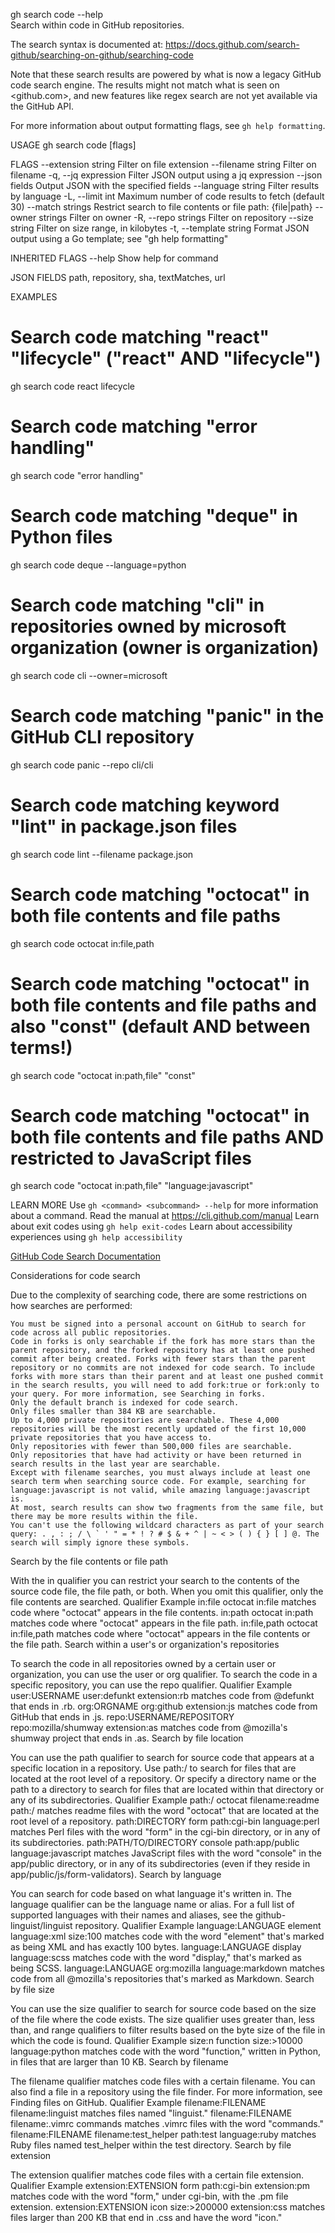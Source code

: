 gh search code --help          
Search within code in GitHub repositories.

The search syntax is documented at:
<https://docs.github.com/search-github/searching-on-github/searching-code>

Note that these search results are powered by what is now a legacy GitHub code search engine.
The results might not match what is seen on <github.com>, and new features like regex search
are not yet available via the GitHub API.

For more information about output formatting flags, see `gh help formatting`.

USAGE
  gh search code <query> [flags]

FLAGS
      --extension string   Filter on file extension
      --filename string    Filter on filename
  -q, --jq expression      Filter JSON output using a jq expression
      --json fields        Output JSON with the specified fields
      --language string    Filter results by language
  -L, --limit int          Maximum number of code results to fetch (default 30)
      --match strings      Restrict search to file contents or file path: {file|path}
      --owner strings      Filter on owner
  -R, --repo strings       Filter on repository
      --size string        Filter on size range, in kilobytes
  -t, --template string    Format JSON output using a Go template; see "gh help formatting"

INHERITED FLAGS
  --help   Show help for command

JSON FIELDS
  path, repository, sha, textMatches, url

EXAMPLES
  # Search code matching "react" "lifecycle" ("react" AND "lifecycle")
  gh search code react lifecycle
  
  # Search code matching "error handling"
  gh search code "error handling"
  
  # Search code matching "deque" in Python files
  gh search code deque --language=python
  
  # Search code matching "cli" in repositories owned by microsoft organization (owner is organization)

  gh search code cli --owner=microsoft
  
  # Search code matching "panic" in the GitHub CLI repository
  gh search code panic --repo cli/cli
  
  # Search code matching keyword "lint" in package.json files
  gh search code lint --filename package.json

  # Search code matching "octocat" in both file contents and file paths
  gh search code octocat in:file,path

  # Search code matching "octocat" in both file contents and file paths and also "const"  (default AND between terms!)
  gh search code "octocat in:path,file" "const"

  # Search code matching "octocat" in both file contents and file paths AND restricted to JavaScript files
  gh search code "octocat in:path,file" "language:javascript"

LEARN MORE
  Use `gh <command> <subcommand> --help` for more information about a command.
  Read the manual at https://cli.github.com/manual
  Learn about exit codes using `gh help exit-codes`
  Learn about accessibility experiences using `gh help accessibility`

[GitHub Code Search Documentation](https://docs.github.com/en/search-github/searching-on-github/searching-code)

Considerations for code search

Due to the complexity of searching code, there are some restrictions on how searches are performed:

    You must be signed into a personal account on GitHub to search for code across all public repositories.
    Code in forks is only searchable if the fork has more stars than the parent repository, and the forked repository has at least one pushed commit after being created. Forks with fewer stars than the parent repository or no commits are not indexed for code search. To include forks with more stars than their parent and at least one pushed commit in the search results, you will need to add fork:true or fork:only to your query. For more information, see Searching in forks.
    Only the default branch is indexed for code search.
    Only files smaller than 384 KB are searchable.
    Up to 4,000 private repositories are searchable. These 4,000 repositories will be the most recently updated of the first 10,000 private repositories that you have access to.
    Only repositories with fewer than 500,000 files are searchable.
    Only repositories that have had activity or have been returned in search results in the last year are searchable.
    Except with filename searches, you must always include at least one search term when searching source code. For example, searching for language:javascript is not valid, while amazing language:javascript is.
    At most, search results can show two fragments from the same file, but there may be more results within the file.
    You can't use the following wildcard characters as part of your search query: . , : ; / \ ` ' " = * ! ? # $ & + ^ | ~ < > ( ) { } [ ] @. The search will simply ignore these symbols.

Search by the file contents or file path

With the in qualifier you can restrict your search to the contents of the source code file, the file path, or both. When you omit this qualifier, only the file contents are searched.
Qualifier	Example
in:file	octocat in:file matches code where "octocat" appears in the file contents.
in:path	octocat in:path matches code where "octocat" appears in the file path.
in:file,path	octocat in:file,path matches code where "octocat" appears in the file contents or the file path.
Search within a user's or organization's repositories

To search the code in all repositories owned by a certain user or organization, you can use the user or org qualifier. To search the code in a specific repository, you can use the repo qualifier.
Qualifier	Example
user:USERNAME	user:defunkt extension:rb matches code from @defunkt that ends in .rb.
org:ORGNAME	org:github extension:js matches code from GitHub that ends in .js.
repo:USERNAME/REPOSITORY	repo:mozilla/shumway extension:as matches code from @mozilla's shumway project that ends in .as.
Search by file location

You can use the path qualifier to search for source code that appears at a specific location in a repository. Use path:/ to search for files that are located at the root level of a repository. Or specify a directory name or the path to a directory to search for files that are located within that directory or any of its subdirectories.
Qualifier	Example
path:/	octocat filename:readme path:/ matches readme files with the word "octocat" that are located at the root level of a repository.
path:DIRECTORY	form path:cgi-bin language:perl matches Perl files with the word "form" in the cgi-bin directory, or in any of its subdirectories.
path:PATH/TO/DIRECTORY	console path:app/public language:javascript matches JavaScript files with the word "console" in the app/public directory, or in any of its subdirectories (even if they reside in app/public/js/form-validators).
Search by language

You can search for code based on what language it's written in. The language qualifier can be the language name or alias. For a full list of supported languages with their names and aliases, see the github-linguist/linguist repository.
Qualifier	Example
language:LANGUAGE	element language:xml size:100 matches code with the word "element" that's marked as being XML and has exactly 100 bytes.
language:LANGUAGE	display language:scss matches code with the word "display," that's marked as being SCSS.
language:LANGUAGE	org:mozilla language:markdown matches code from all @mozilla's repositories that's marked as Markdown.
Search by file size

You can use the size qualifier to search for source code based on the size of the file where the code exists. The size qualifier uses greater than, less than, and range qualifiers to filter results based on the byte size of the file in which the code is found.
Qualifier	Example
size:n	function size:>10000 language:python matches code with the word "function," written in Python, in files that are larger than 10 KB.
Search by filename

The filename qualifier matches code files with a certain filename. You can also find a file in a repository using the file finder. For more information, see Finding files on GitHub.
Qualifier	Example
filename:FILENAME	filename:linguist matches files named "linguist."
filename:FILENAME	filename:.vimrc commands matches .vimrc files with the word "commands."
filename:FILENAME	filename:test_helper path:test language:ruby matches Ruby files named test_helper within the test directory.
Search by file extension

The extension qualifier matches code files with a certain file extension.
Qualifier	Example
extension:EXTENSION	form path:cgi-bin extension:pm matches code with the word "form," under cgi-bin, with the .pm file extension.
extension:EXTENSION	icon size:>200000 extension:css matches files larger than 200 KB that end in .css and have the word "icon."
